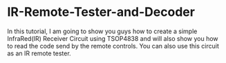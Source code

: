 # IR-Remote-Tester-and-Decoder
In this tutorial, I am going to show you guys how to create a simple InfraRed(IR) Receiver Circuit using TSOP4838 and will also show you how to read the code send by the remote controls. You can also use this circuit as an IR remote tester.
